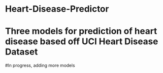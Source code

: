 # Heart-Disease-Predictor
# Three models for prediction of heart disease based off UCI Heart Disease Dataset
#In progress, adding more models
